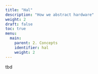 ```yaml
---
title: "Hal"
description: "How we abstract hardware"
weight: 2
draft: false
toc: true
menu:
  main:
    parent: 2. Concepts
    identifier: hal
    weight: 2
---
```


tbd